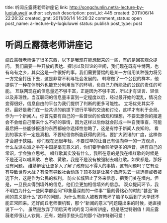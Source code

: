 title: 听闾丘露薇老师讲座记
link: http://songchunlin.net/a-lecture-by-luqiuluwei/
author: sclyeah
description: 
post_id: 445
created: 2011/06/14 22:26:32
created_gmt: 2011/06/14 14:26:32
comment_status: open
post_name: a-lecture-by-luqiuluwei
status: publish
post_type: post

# 听闾丘露薇老师讲座记

闾丘露薇老师讲了很多东西，以下是我现在能想起来的一些，有的是回答观众提问。 我们需要一种开放的表达、探讨以及辩论的空间，我们现在既有牛博网，也有乌有之乡，其实这是一件很好的事。我们需要警惕的是某一方借用某种强力将另一方完全打压下去，这是非常不利与社会发展的。 韩寒做了一个公民的样本，他提供了一种在体制外也能充分利用当下的环境，负自己力所能及的公民的责任的可能。 互联网现在的信息量还不够丰富，正是因为不够丰富，所以才有谣言、轻信以及非理性。当互联网的信息量丰富到一定程度以后，经过最开始的混乱，情况会变得很好，信息自由的平台为我们提供了判断的更多可能性。 立场优先其实不好。最好是我们在一些共识的前提下进行平等的交流和讨论，这样才有利于全局。 作为一个新闻人，你首先要有自己的一些普世的价值观和理想，不要去想你的报道会不会给自己带来什么不好的事情，因为这样以后你就会形成一种自我审查，可能最后把一些能够报道的东西都被你选择性忽略了，这是有悖于新闻人良知的。 看到的事实不一定是真相，不要轻信你所能获得的资讯。要扩大资讯的广度，这样你才会避于狭隘。 你们现在还很年轻，不要过早的让自己有偏向单一的一方观点，什么左派右派之争在中国是毫无意义的，你们要学会聆听更多的声音，拥有自己的常识，学会独立思考。 唱红歌其实没有什么，我所在意的是我在唱红歌的时候是不是还可以唱黑歌、白歌、黄歌，我是不是没有被强制去唱红歌。如果都是，那好没有问题。 维基解密让更多人了解了政府见不得人的事情，这有问题吗？它有没有导致世界大战？有没有导致社会动荡？顶多就是让某个政府失去一些选票或者被选下台，这是作为公民的权利。 防火长城阻止了外来信息，把我们关在墙内。但是，一旦民众得到墙外的信息，他们会更加相信墙外的信息。 观众提问环节，我不明白为什么一些同学都会问“印象最深刻的一件事”“最刻骨铭心的时刻”甚至“新闻的意义是什么”这样的问题。为什么有些人被教育教坏了脑子以后到了大学还不能正常回来。还好闾丘老师很机智，那个“新闻的意义”问题蹦出来的时候，她直接说下一个。 虽然是放弃了明后天考试的复习来听讲座，但是感觉特别值！闾丘露薇老师很让人钦佩，还有，她用手挠头后的那个动作特别可爱！
